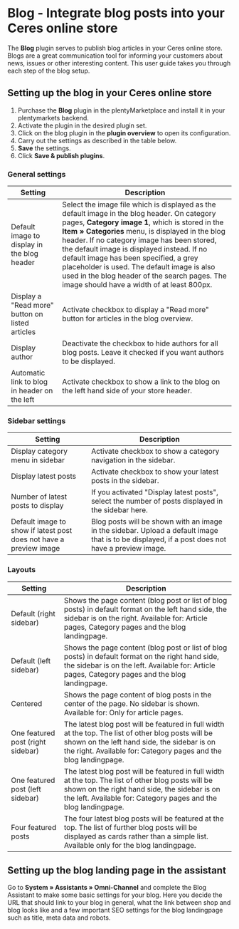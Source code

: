 # Blog - Integrate blog posts into your Ceres online store

The **Blog** plugin serves to publish blog articles in your Ceres online store. Blogs are a great communication tool for informing your customers about news, issues or other interesting content. This user guide takes you through each step of the blog setup.

## Setting up the blog in your Ceres online store

1. Purchase the **Blog** plugin in the plentyMarketplace and install it in your plentymarkets backend.
2. Activate the plugin in the desired plugin set.
3. Click on the blog plugin in the **plugin overview** to open its configuration.
4. Carry out the settings as described in the table below.
5. **Save** the settings.
6. Click **Save & publish plugins**.

### General settings

Setting | Description
----|-----
Default image to display in the blog header | Select the image file which is displayed as the default image in the blog header. On category pages, **Category image 1**, which is stored in the **Item » Categories** menu, is displayed in the blog header. If no category image has been stored, the default image is displayed instead. If no default image has been specified, a grey placeholder is used. The default image is also used in the blog header of the search pages. The image should have a width of at least 800px.
Display a "Read more" button on listed articles | Activate checkbox to display a "Read more" button for articles in the blog overview.
Display author | Deactivate the checkbox to hide authors for all blog posts. Leave it checked if you want authors to be displayed.
Automatic link to blog in header on the left | Activate checkbox to show a link to the blog on the left hand side of your store header.

### Sidebar settings

Setting | Description
----|-----
Display category menu in sidebar | Activate checkbox to show a category navigation in the sidebar.
Display latest posts | Activate checkbox to show your latest posts in the sidebar.
Number of latest posts to display | If you activated "Display latest posts", select the number of posts displayed in the sidebar here.
Default image to show if latest post does not have a preview image | Blog posts will be shown with an image in the sidebar. Upload a default image that is to be displayed, if a post does not have a preview image.

### Layouts

Setting | Description
----|-----
Default (right sidebar) | Shows the page content (blog post or list of blog posts) in default format on the left hand side, the sidebar is on the right. Available for: Article pages, Category pages and the blog landingpage.
Default (left sidebar) | Shows the page content (blog post or list of blog posts) in default format on the right hand side, the sidebar is on the left. Available for: Article pages, Category pages and the blog landingpage.
Centered | Shows the page content of blog posts in the center of the page. No sidebar is shown. Available for: Only for article pages.
One featured post (right sidebar) | The latest blog post will be featured in full width at the top. The list of other blog posts will be shown on the left hand side, the sidebar is on the right. Available for: Category pages and the blog landingpage.
One featured post (left sidebar) | The latest blog post will be featured in full width at the top. The list of other blog posts will be shown on the right hand side, the sidebar is on the left. Available for: Category pages and the blog landingpage.
Four featured posts | The four latest blog posts will be featured at the top. The list of further blog posts will be displayed as cards rather than a simple list. Available only for the blog landingpage.

## Setting up the blog landing page in the assistant
Go to **System » Assistants » Omni-Channel** and complete the Blog Assistant to make some basic settings for your blog. Here you decide the URL that should link to your blog in general, what the link between shop and blog looks like and a few important SEO settings for the blog landingpage such as title, meta data and robots.
